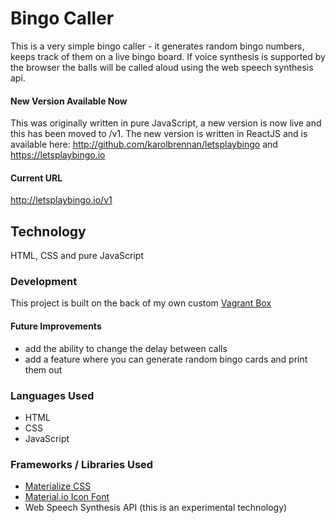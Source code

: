 # Bingo Caller
This is a very simple bingo caller - it generates random bingo numbers, keeps track of them on a live bingo board.
If voice synthesis is supported by the browser the balls will be called aloud using the web speech synthesis api.

#### New Version Available Now
This was originally written in pure JavaScript, a new version is now live and this has been moved to /v1.
The new version is written in ReactJS and is available here: http://github.com/karolbrennan/letsplaybingo and https://letsplaybingo.io 

#### Current URL
http://letsplaybingo.io/v1

## Technology
HTML, CSS and pure JavaScript

### Development
This project is built on the back of my own custom [Vagrant Box](https://github.com/codemasterkarol/vagrantbox)

#### Future Improvements
- add the ability to change the delay between calls
- add a feature where you can generate random bingo cards and print them out

### Languages Used
- HTML
- CSS
- JavaScript

### Frameworks / Libraries Used
- [Materialize CSS](http://materializecss.com)
- [Material.io Icon Font](https://material.io/icons/)
- Web Speech Synthesis API (this is an experimental technology)
